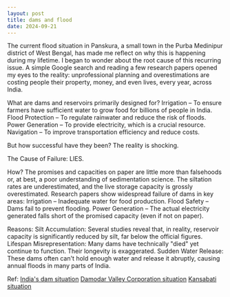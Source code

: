 ```yaml
---
layout: post
title: dams and flood
date: 2024-09-21
---
```


The current flood situation in Panskura, a small town in the Purba Medinipur district of West Bengal, has made me reflect on why this is happening during my lifetime. I began to wonder about the root cause of this recurring issue. A simple Google search and reading a few research papers opened my eyes to the reality: unprofessional planning and overestimations are costing people their property, money, and even lives, every year, across India.

What are dams and reservoirs primarily designed for?
Irrigation – To ensure farmers have sufficient water to grow food for billions of people in India.
Flood Protection – To regulate rainwater and reduce the risk of floods.
Power Generation – To provide electricity, which is a crucial resource.
Navigation – To improve transportation efficiency and reduce costs.

But how successful have they been?
The reality is shocking.

The Cause of Failure:
LIES.

How?
The promises and capacities on paper are little more than falsehoods or, at best, a poor understanding of sedimentation science. The siltation rates are underestimated, and the live storage capacity is grossly overestimated.
Research papers show widespread failure of dams in key areas:
Irrigation – Inadequate water for food production.
Flood Safety – Dams fail to prevent flooding.
Power Generation – The actual electricity generated falls short of the promised capacity (even if not on paper).

Reasons:
Silt Accumulation: Several studies reveal that, in reality, reservoir capacity is significantly reduced by silt, far below the official figures.
Lifespan Misrepresentation: Many dams have technically "died" yet continue to function. Their longevity is exaggerated.
Sudden Water Release: These dams often can't hold enough water and release it abruptly, causing annual floods in many parts of India.

Ref: 
[India's dam situation]
[Damodar Valley Corporation situation]
[Kansabati situation]


[India's dam situation]: https://dialogue.earth/en/water/comment-the-lurking-danger-of-indias-dying-dams-and-failing-reservoirs/
[Damodar Valley Corporation situation]: https://chandidasmahavidyalaya.ac.in/images/uploads/DSE-3_DVC%20as%20a%20Watershed%20Planning%20Unit%20Success%20and%20Failure.pdf
[Kansabati situation]: https://ijaem.net/issue_dcp/A%20Brief%20Introduction%20to%20Kangsabati%20River.pdf